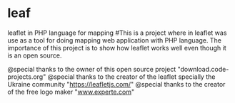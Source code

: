 # leaf
leaflet in PHP language for mapping
#This is a project where in leaflet was use as a tool for doing mapping web application with PHP language. The importance of this project is to show how leaflet works well even though it is an open source.


@special thanks to the owner of this open source project "download.code-projects.org"
@special thanks to the creator of the leaflet specially the Ukraine community "https://leafletjs.com/"
@special thanks to the creator of the free logo maker "www.experte.com"
